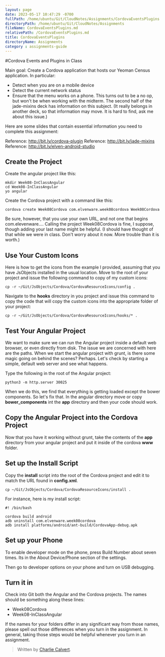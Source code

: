 ```yaml
---
layout: page
date: 2023-05-17 10:47:29 -0700
fullPath: /home/ubuntu/Git/CloudNotes/Assignments/CordovaEventsPlugins.md
directoryPath: /home/ubuntu/Git/CloudNotes/Assignments
fileName: CordovaEventsPlugins.md
relativePath: /CordovaEventsPlugins.md
title: CordovaEventsPlugins
directoryName: Assignments
category : assignments-guide
---
```


#Cordova Events and Plugins in Class

Main goal: Create a Cordova application that hosts our Yeoman Census application. In particular:

- Detect when you are on a mobile device
- Detect the current network status
- Ensure that the menu works on a phone. This turns out to be a no op, but won't be when working with the midterm. The second half of the jade-mixins deck has information on this subject. (It really belongs in another deck, so that information may move. It is hard to find, ask me about this issue.)


Here are some slides that contain essential information you need to complete this assignment:

Reference:  http://bit.ly/cordova-plugin
Reference: http://bit.ly/jade-mixins
Reference: http://bit.ly/elven-android-studio

## Create the Project
 
Create the angular project like this:

	mkdir Week08-InClassAngular
	cd Week08-InClassAngular
	yo angular
	 
Create the Cordova project with a command like this:
	
	cordova create Week08Cordova com.elvenware.week08cordova Week08Cordova

Be sure, however, that you use your own URL, and not one that begins com.elevenware.... Calling the project Week08Cordova is fine, I suppose, though adding your last name might be helpful. (I should have thought of that while we were in class. Don't worry about it now. More trouble than it is worth.)
 
## Use Your Custom Icons

Here is how to get the icons from the example I provided, assuming that you have JsObjects installed in the usual location. Move to the root of your project and issue the following command to copy of my custom icons:

	cp -r ~/Git/JsObjects/Cordova/CordovaResourceIcons/config .

Navigate to the **hooks** directory in you project and issue this command to copy the code that will copy the custom icons into the appropriate folder of your project:

	cp -r ~/Git/JsObjects/Cordova/CordovaResourceIcons/hooks/* .



## Test Your Angular Project

We want to make sure we can run the Angular project inside a default web browser, or even directly from disk. The issue we are concerned with here are the paths. When we start the angular project with grunt, is there some magic going on behind the scenes? Perhaps. Let's check by starting a simple, default web server and see what happens.

Type the following in the root of the Angular project:

	python3 -m http.server 30025

When we do this, we find that everything is getting loaded except the bower components. So let's fix that. In the angular directory move or copy **bower_components** int the **app** directory and then your code should work.

## Copy the Angular Project into the Cordova Project

Now that you have it working without grunt, take the contents of the **app** directory from your angular project and put it inside of the cordova **www** folder.

## Set up the Install Script

Copy the **install** script into the root of the Cordova project and edit it to match the URL found in **config.xml**.
 
	cp ~/Git/JsObjects/Cordova/CordovaResourceIcons/install .

For instance, here is my install script:

```
#! /bin/bash

cordova build android
adb uninstall com.elvenware.week08cordova
adb install platforms/android/ant-build/CordovaApp-debug.apk
```
 
## Set up your Phone
 
To enable developer mode on the phone, press Build Number about seven times. Its in the About Device/Phone section of the settings.
 
Then go to developer options on your phone and turn on USB debugging.

## Turn it in

Check into Git both the Angular and the Cordova projects. The names should be something along these lines:

- Week08Cordova
- Week08-InClassAngular 

If the names for your folders differ in any significant way from those names, please spell out those differences when you turn in the assignment. In general, taking those steps would be helpful whenever you turn in an assignment. 

> Written by [Charlie Calvert](https://www.elvenware.com/charlie/).